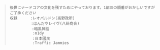 > ```
>後世にナードコアの文化を残すためにやっております。1部曲の順番がおかしいですがご了承ください
>収録    　:レオパルドン(高野政所)
>　      　:はんだやレイヴ(八卦商会)
>        　 :暗黒神話
>           :m1dy 
>           :日本國民 
>           :Traffic Jammies
